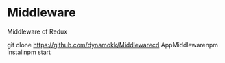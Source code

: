 # Middleware
Middleware of Redux



git clone https://github.com/dynamokk/Middlewarecd AppMiddlewarenpm installnpm start
